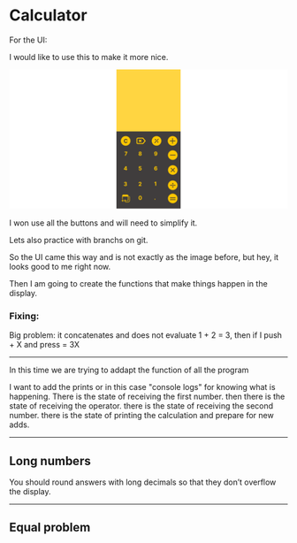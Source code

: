 # Calculator

For the UI:

I would like to use this to make it more nice.

![Calculator UI](./img/calcu.png)

I won use all the buttons and will need to simplify it.

Lets also practice with branchs on git.

So the UI came this way and is not exactly as the image before, but hey, it looks good to me right now.

Then I am going to create the functions that make things happen in the display.

### Fixing:

Big problem: it concatenates and does not evaluate
1 + 2 = 3, then if I push + X and press = 3X

---

In this time we are trying to addapt the function of all the program

I want to add the prints or in this case "console logs" for knowing what is happening.
There is the state of receiving the first number.
then there is the state of receiving the operator.
there is the state of receiving the second number.
there is the state of printing the calculation and prepare for new adds.

---

## Long numbers

You should round answers with long decimals so that they don’t overflow the display.

---

## Equal problem

